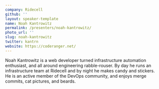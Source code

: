 ```yaml
---
company: Ridecell
github: ''
layout: speaker-template
name: Noah Kantrowitz
permalink: /presenters/noah-kantrowitz/
photo_url: ''
slug: noah-kantrowitz
twitter: kantrn
website: https://coderanger.net/
---
```


Noah Kantrowitz is a web developer turned infrastructure automation enthusiast, and all around engineering rabble-rouser. By day he runs an infrastructure team at Ridecell and by night he makes candy and stickers. He is an active member of the DevOps community, and enjoys merge commits, cat pictures, and beards.
